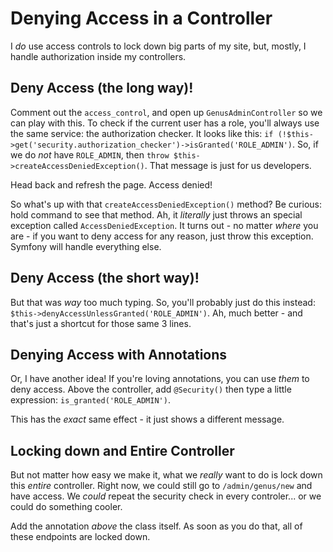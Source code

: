# Denying Access in a Controller

I *do* use access controls to lock down big parts of my site, but, mostly, I handle
authorization inside my controllers.

## Deny Access (the long way)!

Comment out the `access_control`, and open up `GenusAdminController` so we can play
with this. To check if the current user has a role, you'll always use the same service:
the authorization checker. It looks like this:
`if (!$this->get('security.authorization_checker')->isGranted('ROLE_ADMIN')`. So,
if we do *not* have `ROLE_ADMIN`, then `throw $this->createAccessDeniedException()`.
That message is just for us developers.

Head back and refresh the page. Access denied!

So what's up with that `createAccessDeniedException()` method? Be curious: hold command
to see that method. Ah, it *literally* just throws an special exception called
`AccessDeniedException`. It turns out - no matter *where* you are - if you want
to deny access for any reason, just throw this exception. Symfony will handle everything
else.

## Deny Access (the short way)!

But that was *way* too much typing. So, you'll probably just do this instead:
`$this->denyAccessUnlessGranted('ROLE_ADMIN')`. Ah, much better - and that's just
a shortcut for those same 3 lines.

## Denying Access with Annotations

Or, I have another idea! If you're loving annotations, you can use *them* to deny
access. Above the controller, add `@Security()` then type a little expression:
`is_granted('ROLE_ADMIN')`.

This has the *exact* same effect - it just shows a different message.

## Locking down and Entire Controller

But not matter how easy we make it, what we *really* want to do is lock down this
*entire* controller. Right now, we could still go to `/admin/genus/new` and have
access. We *could* repeat the security check in every controler... or we could do
something cooler.

Add the annotation *above* the class itself. As soon as you do that, all of these
endpoints are locked down.
